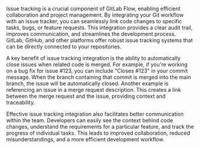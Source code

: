 Issue tracking is a crucial component of GitLab Flow, enabling efficient collaboration and project management. By integrating your Git workflow with an issue tracker, you can seamlessly link code changes to specific tasks, bugs, or feature requests. This integration provides a clear audit trail, improves communication, and streamlines the development process. GitLab, GitHub, and other platforms offer robust issue tracking systems that can be directly connected to your repositories.

A key benefit of issue tracking integration is the ability to automatically close issues when related code is merged. For example, if you're working on a bug fix for issue #123, you can include "Closes #123" in your commit message. When the branch containing that commit is merged into the main branch, the issue will be automatically closed. Another example is referencing an issue in a merge request description. This creates a link between the merge request and the issue, providing context and traceability.

Effective issue tracking integration also facilitates better communication within the team. Developers can easily see the context behind code changes, understand the requirements for a particular feature, and track the progress of individual tasks. This leads to improved collaboration, reduced misunderstandings, and a more efficient development workflow.